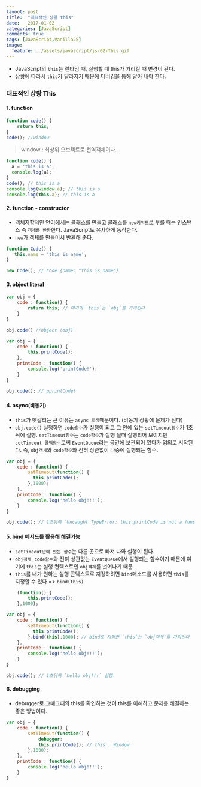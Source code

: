 ```yaml
---
layout: post
title:  "대표적인 상황 this"
date:   2017-01-02
categories: [JavaScript]
comments: true
tags: [JavaScript,VanillaJS]
image:
  feature: ../assets/javascript/js-02-This.gif
---
```


- JavaScript의 `this`는 런타임 때, 실행할 때 this가 가리킬 때 변경이 된다.
- 상황에 따라서 `this`가 달라지기 때문에 디버깅을 통해 알아 내야 한다.

<!--more-->

### 대표적인 상황 This
#### 1. function

```js
function code() {
	return this;
}
code(); //window
```

> window : 최상위 오브젝트로 전역객체이다.


```js
function code() {
  a = 'this is a';
  console.log(a);
}
code(); // this is a
console.log(window.a); // this is a
console.log(this.a); // this is a
```

#### 2. function - constructor
- 객체지향적인 언어에서는 클래스를 만들고 클래스를 `new키워드`로 부를 때는 인스턴스 즉 `객체를 반환`한다. JavaScript도 유사하게 동작한다.
- `new`가 객체를 만들어서 반환해 준다.

```js
function Code() {
   this.name = 'this is name';
}

new Code(); // Code {name: "this is name"}
```

#### 3. object literal

```js
var obj = {
    code : function() {
        return this; // 여기의 `this`는 `obj`를 가리킨다
    }
}

obj.code() //object (obj)
```

```js
var obj = {
	code : function() {
		this.printCode(); 
	},
	printCode : function() {
		console.log('printCode!');
	}
}

obj.code(); // pprintCode!
```

#### 4. async(비동기)
- `this`가 헷갈리는 큰 이유는 `async 로직`때문이다. (비동기 상황에 문제가 된다)
- `obj.code()` 실행하면 `code함수`가 실행이 되고 그 안에 있는 `setTimeout함수`가 1초뒤에 실행.
`setTimeout함수`는 `code함수`가 실행 될때 실행되어 보이지만 `setTimeout 콜백함수`로써 `EventQueue`라는 공간에 보관되어 있다가 임의로 시작된다. 즉, `obj객체`와 `code함수`와 전혀 상관없이 나중에 실행되는 함수.

```js
var obj = {
	code : function() {
		setTimeout(function() {
          this.printCode();
        },1000);
	},
	printCode : function() {
		console.log('hello obj!!!');
	}
}

obj.code(); // 1초뒤에 `Uncaught TypeError: this.printCode is not a function`
```

#### 5. bind 메서드를 활용해 해결가능
- `setTimeout안에 있는 함수`는 다른 곳으로 빠져 나와 실행이 된다. 
- `obj객체`, `code함수`와 전혀 상관없는 `EventQueue`에서 실행되는 함수이기 때문에 여기에 `this`는 실행 컨텍스트인 `obj객체`를 벗어나기 때문
- `this`를 내가 원하는 실행 콘텍스트로 지정하려면 `bind`매소드를 사용하면 `this`를 지정할 수 있다 => `bind(this)` 

```js
	(function() {
		this.printCode(); 
	},1000);
```

```js
var obj = {
	code : function() {
		setTimeout(function() {
          this.printCode();
        }.bind(this),1000); // bind로 지정한 `this`는 `obj객체`를 가리킨다
	},
	printCode : function() {
		console.log('hello obj!!!');
	}
}

obj.code(); // 1초뒤에 `hello obj!!!` 실행

```

#### 6. debugging
- debugger로 그때그때의 this를 확인하는 것이 this를 이해하고 문제를 해결하는 좋은 방법이다.

```js
var obj = {
	code : function() {
		setTimeout(function() {
			debugger;
			this.printCode(); // this : Window
		},1000);
	},
	printCode : function() {
		console.log('hello obj!!!');
	}
}
```